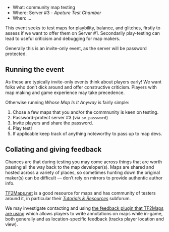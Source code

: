 
* What: community map testing
* Where: Server #3 - *Apeture Test Chamber*
* When: …

This event seeks to test maps for playbility, balance, and glitches, firstly to assess if we want to offer them on Server #1. Secondarily play-testing can lead to useful criticism and debugging for map makers.

Generally this is an invite-only event, as the server will be password protected.

## Running the event

As these are typically invite-only events think about players early! We want folks who don’t dick around and offer constructive criticism. Players with map making and game experience may take precedence.

Otherwise running *Whose Map Is It Anyway* is fairly simple:

1. Chose a few maps that you and/or the commnunity is keen on testing.
2. Password-protect server #3 (via `sv_password`)
3. Invite players and share the password.
4. Play test!
5. If applicable keep track of anything noteworthy to pass up to map devs.

## Collating and giving feedback

Chances are that during testing you may come across things that are worth passing all the way back to the map developer(s). Maps are shared and hosted across a variety of places, so sometimes hunting down the original maker(s) can be difficult — don’t rely on mirrors to provide authentic author info.

[TF2Maps.net](http://tf2maps.net/) is a good resource for maps and has community of testers around it, in particular their [*Tutorials & Resources*](http://forums.tf2maps.net/forumdisplay.php?f=57) subforum.

We may investigate contacting and using [the feedback plugin that TF2Maps are using](http://forums.tf2maps.net/showthread.php?t=18871) which allows players to write annotations on maps while in-game, both generally and as location-specific feedback (tracks player location and view).